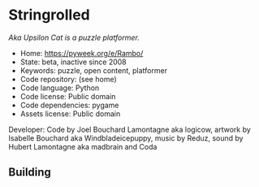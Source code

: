 # Stringrolled

_Aka Upsilon Cat is a puzzle platformer._

- Home: https://pyweek.org/e/Rambo/
- State: beta, inactive since 2008
- Keywords: puzzle, open content, platformer
- Code repository: (see home)
- Code language: Python
- Code license: Public domain
- Code dependencies: pygame
- Assets license: Public domain

Developer: Code by Joel Bouchard Lamontagne aka logicow, artwork by Isabelle Bouchard aka Windbladeicepuppy, music by Reduz, sound by Hubert Lamontagne aka madbrain and Coda

## Building
